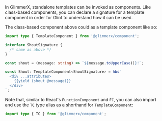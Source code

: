 In GlimmerX, standalone templates can be invoked as components. Like class-based components, you can declare a signature for a template component in order for Glint to understand how it can be used.

The class-based component above could as a template component like so:

```typescript
import type { TemplateComponent } from '@glimmerx/component';

interface ShoutSignature {
  /* same as above */
}

const shout = (message: string) => `${message.toUpperCase()}!`;

const Shout: TemplateComponent<ShoutSignature> = hbs`
  <div ...attributes>
    {{yield (shout @message)}}
  </div>
`;
```

Note that, similar to React's `FunctionComponent` and `FC`, you can also import and use the `TC` type alias as a shorthand for `TemplateComponent`:

```typescript
import type { TC } from '@glimmerx/component';
```
